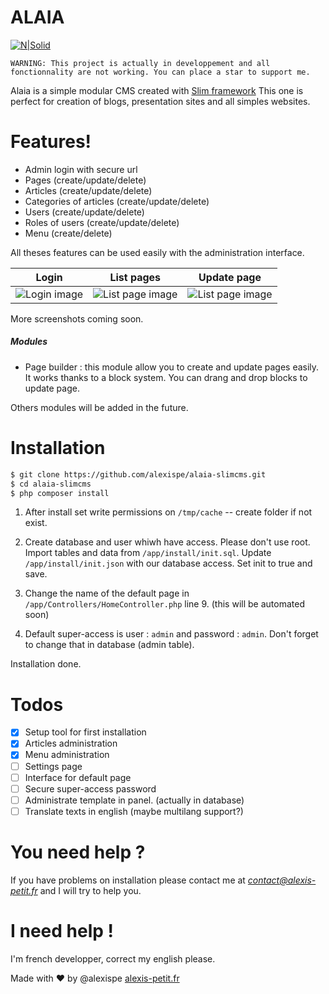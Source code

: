 # ALAIA

[![N|Solid](https://i.imgur.com/i7CZ4qC.png)](http://alexis-petit.fr)

`WARNING: This project is actually in developpement and all fonctionnality are not working. You can place a star to support me.`

Alaia is a simple modular CMS created with [Slim framework](https://www.slimframework.com/)
This one is perfect for creation of blogs, presentation sites and all simples websites.

# Features!

  - Admin login with secure url
  - Pages (create/update/delete)
  - Articles (create/update/delete)
  - Categories of articles (create/update/delete)
  - Users (create/update/delete)
  - Roles of users (create/update/delete)
  - Menu (create/delete)

All theses features can be used easily with the administration interface.

| Login | List pages | Update page |
| ------ | ------ | ------ |
| ![Login image](https://i.imgur.com/jGBSedc.png) | ![List page image](https://i.imgur.com/cCAo10Y.png) | ![List page image](https://imgur.com/HRbRbXl.png) |

More screenshots coming soon.

##### Modules
- Page builder : this module allow you to create and update pages easily. It works thanks to a block system. You can drang and drop blocks to update page.

Others modules will be added in the future.

# Installation

```sh
$ git clone https://github.com/alexispe/alaia-slimcms.git
$ cd alaia-slimcms
$ php composer install
```
1. After install set write permissions on `/tmp/cache` -- create folder if not exist.

2. Create database and user whiwh have access. Please don't use root.
Import tables and data from `/app/install/init.sql`.
Update `/app/install/init.json` with our database access. Set init to true and save.

3. Change the name of the default page in `/app/Controllers/HomeController.php` line 9. (this will be automated soon)

4. Default super-access is user : `admin` and password : `admin`. Don't forget to change that in database (admin table).

Installation done.

# Todos

  - [x] Setup tool for first installation
  - [x] Articles administration
  - [x] Menu administration
  - [ ] Settings page
  - [ ] Interface for default page
  - [ ] Secure super-access password
  - [ ] Administrate template in panel. (actually in database)
  - [ ] Translate texts in english (maybe multilang support?)

# You need help ?
If you have problems on installation please contact me at *contact@alexis-petit.fr* and I will try to help you.

# I need help !
I'm french developper, correct my english please.

Made with :heart: by @alexispe [alexis-petit.fr](http://www.alexis-petit.fr)
